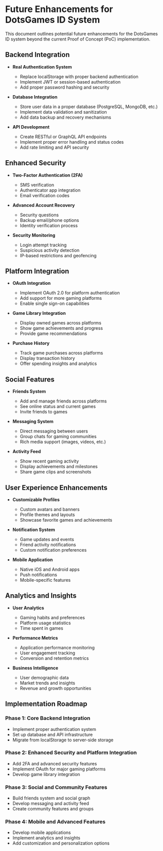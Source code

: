 # Future Enhancements for DotsGames ID System

This document outlines potential future enhancements for the DotsGames ID system beyond the current Proof of Concept (PoC) implementation.

## Backend Integration

- **Real Authentication System**
  - Replace localStorage with proper backend authentication
  - Implement JWT or session-based authentication
  - Add proper password hashing and security

- **Database Integration**
  - Store user data in a proper database (PostgreSQL, MongoDB, etc.)
  - Implement data validation and sanitization
  - Add data backup and recovery mechanisms

- **API Development**
  - Create RESTful or GraphQL API endpoints
  - Implement proper error handling and status codes
  - Add rate limiting and API security

## Enhanced Security

- **Two-Factor Authentication (2FA)**
  - SMS verification
  - Authenticator app integration
  - Email verification codes

- **Advanced Account Recovery**
  - Security questions
  - Backup email/phone options
  - Identity verification process

- **Security Monitoring**
  - Login attempt tracking
  - Suspicious activity detection
  - IP-based restrictions and geofencing

## Platform Integration

- **OAuth Integration**
  - Implement OAuth 2.0 for platform authentication
  - Add support for more gaming platforms
  - Enable single sign-on capabilities

- **Game Library Integration**
  - Display owned games across platforms
  - Show game achievements and progress
  - Provide game recommendations

- **Purchase History**
  - Track game purchases across platforms
  - Display transaction history
  - Offer spending insights and analytics

## Social Features

- **Friends System**
  - Add and manage friends across platforms
  - See online status and current games
  - Invite friends to games

- **Messaging System**
  - Direct messaging between users
  - Group chats for gaming communities
  - Rich media support (images, videos, etc.)

- **Activity Feed**
  - Show recent gaming activity
  - Display achievements and milestones
  - Share game clips and screenshots

## User Experience Enhancements

- **Customizable Profiles**
  - Custom avatars and banners
  - Profile themes and layouts
  - Showcase favorite games and achievements

- **Notification System**
  - Game updates and events
  - Friend activity notifications
  - Custom notification preferences

- **Mobile Application**
  - Native iOS and Android apps
  - Push notifications
  - Mobile-specific features

## Analytics and Insights

- **User Analytics**
  - Gaming habits and preferences
  - Platform usage statistics
  - Time spent in games

- **Performance Metrics**
  - Application performance monitoring
  - User engagement tracking
  - Conversion and retention metrics

- **Business Intelligence**
  - User demographic data
  - Market trends and insights
  - Revenue and growth opportunities

## Implementation Roadmap

### Phase 1: Core Backend Integration
- Implement proper authentication system
- Set up database and API infrastructure
- Migrate from localStorage to server-side storage

### Phase 2: Enhanced Security and Platform Integration
- Add 2FA and advanced security features
- Implement OAuth for major gaming platforms
- Develop game library integration

### Phase 3: Social and Community Features
- Build friends system and social graph
- Develop messaging and activity feed
- Create community features and groups

### Phase 4: Mobile and Advanced Features
- Develop mobile applications
- Implement analytics and insights
- Add customization and personalization options
